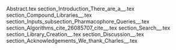 Abstract.tex
section_Introduction_There_are_a__.tex
section_Compound_Libraries__.tex
section_Inputs_subsection_Pharmacophore_Queries__.tex
section_Algorithms_cite_26085707_cite__.tex
section_Search__.tex
section_Library_Creation__.tex
section_Discussion__.tex
section_Acknowledgements_We_thank_Charles__.tex